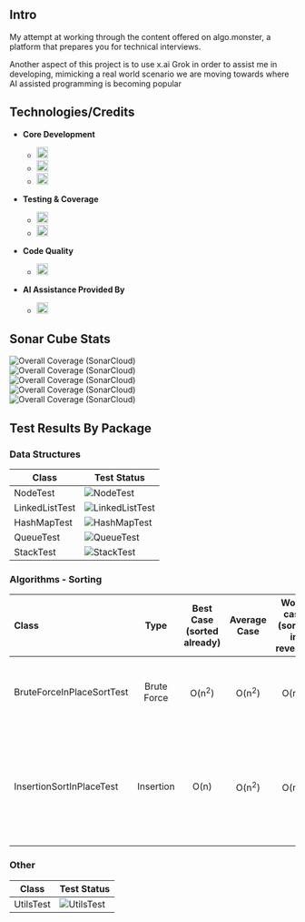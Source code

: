 ## Intro
<p>My attempt at working through the content offered on algo.monster, a platform that prepares you for technical interviews.</p>
<p>Another aspect of this project is to use x.ai Grok in order to assist me in developing, mimicking a real world scenario we are moving towards where AI assisted programming is becoming popular</p>

## Technologies/Credits
- **Core Development**
  - <img src="https://img.shields.io/badge/Java-21-blue?style=flat&logo=openjdk&logoColor=red" height="20">
  - <img src="https://img.shields.io/badge/Maven-3.9%2B-red?style=flat&logo=apachemaven&logoColor=red" height="20">
  - <img src="https://img.shields.io/badge/IntelliJ-2024.3-blueviolet?style=flat&logo=intellijidea&logoColor=black" height="20">

- **Testing & Coverage**
  - <img src="https://img.shields.io/badge/JUnit-5.10.3-green?style=flat&logo=junit5&logoColor=green" height="20">
  - <img src="https://img.shields.io/badge/JaCoCo-0.8.12-yellow?style=flat&logo=openjdk&logoColor=red" height="20">

- **Code Quality**
  - <img src="https://img.shields.io/badge/SonarCloud-Integrated-orange?style=flat&logo=sonarqubecloud&logoColor=blue" height="20">

- **AI Assistance Provided By**
  - <img src="https://img.shields.io/badge/Grok-4-black?style=flat&logo=x&logoColor=black" height="20">
  

## **Sonar Cube Stats**
![Overall Coverage (SonarCloud)](https://sonarcloud.io/api/project_badges/measure?project=LearningRiven_AlgorithmPractice&metric=reliability_rating)\
![Overall Coverage (SonarCloud)](https://sonarcloud.io/api/project_badges/measure?project=LearningRiven_AlgorithmPractice&metric=security_rating)\
![Overall Coverage (SonarCloud)](https://sonarcloud.io/api/project_badges/measure?project=LearningRiven_AlgorithmPractice&metric=alert_status)\
![Overall Coverage (SonarCloud)](https://sonarcloud.io/api/project_badges/measure?project=LearningRiven_AlgorithmPractice&metric=vulnerabilities)\
![Overall Coverage (SonarCloud)](https://sonarcloud.io/api/project_badges/measure?project=LearningRiven_AlgorithmPractice&metric=coverage)

## Test Results By Package
<h3>Data Structures</h3>

| Class       | Test Status                                                                                                                                                                                                |
|-------------|------------------------------------------------------------------------------------------------------------------------------------------------------------------------------------------------------------|
| NodeTest    | ![NodeTest](https://img.shields.io/endpoint?url=https://raw.githubusercontent.com/LearningRiven/AlgorithmPractice/ci-stats/test-badges/NodeTest.json&logo=junit5&label=Tests%20Passing&labelColor=gray)            |
| LinkedListTest | ![LinkedListTest](https://img.shields.io/endpoint?url=https://raw.githubusercontent.com/LearningRiven/AlgorithmPractice/ci-stats/test-badges/LinkedListTest.json&logo=junit5&label=Tests%20Passing&labelColor=gray)|
| HashMapTest | ![HashMapTest](https://img.shields.io/endpoint?url=https://raw.githubusercontent.com/LearningRiven/AlgorithmPractice/ci-stats/test-badges/HashMapTest.json&logo=junit5&label=Tests%20Passing&labelColor=gray)      |
| QueueTest   | ![QueueTest](https://img.shields.io/endpoint?url=https://raw.githubusercontent.com/LearningRiven/AlgorithmPractice/ci-stats/test-badges/QueueTest.json&logo=junit5&label=Tests%20Passing&labelColor=gray)          |
| StackTest   | ![StackTest](https://img.shields.io/endpoint?url=https://raw.githubusercontent.com/LearningRiven/AlgorithmPractice/ci-stats/test-badges/StackTest.json&logo=junit5&label=Tests%20Passing&labelColor=gray)          |

<h3>Algorithms - Sorting</h3>

| Class                      |     Type      | Best Case <br/>(sorted already)  |   Average Case    | Worst case <br/>(sorted in reverse)  | Evolution                                                                        | Test Status                                                                                                                                                                                                                  |
|:---------------------------|:-------------:|:--------------------------------:|:-----------------:|:------------------------------------:|:---------------------------------------------------------------------------------|:-----------------------------------------------------------------------------------------------------------------------------------------------------------------------------------------------------------------------------|
| BruteForceInPlaceSortTest  |  Brute Force  |         O(n<sup>2</sup>)         | O(n<sup>2</sup>)  |           O(n<sup>2</sup>)           | Naive sort that loops through the list twice                                     | ![Brute Force](https://img.shields.io/endpoint?url=https://raw.githubusercontent.com/LearningRiven/AlgorithmPractice/ci-stats/test-badges/BruteForceInPlaceSortTest.json&logo=junit5&label=Tests%20Passing&labelColor=gray)  |
| InsertionSortInPlaceTest   |   Insertion   |               O(n)               | O(n<sup>2</sup>)  |           O(n<sup>2</sup>)           | Uses prefix to swap,<br/>Avoids duplicate checks favoring partially sorted lists | ![Brute Force](https://img.shields.io/endpoint?url=https://raw.githubusercontent.com/LearningRiven/AlgorithmPractice/ci-stats/test-badges/InsertionSortInPlaceTest.json&logo=junit5&label=Tests%20Passing&labelColor=gray)   |


<h3>Other</h3>

| Class       | Test Status                                                                                                                                                                                                |
|-------------|------------------------------------------------------------------------------------------------------------------------------------------------------------------------------------------------------------|
| UtilsTest    | ![UtilsTest](https://img.shields.io/endpoint?url=https://raw.githubusercontent.com/LearningRiven/AlgorithmPractice/ci-stats/test-badges/UtilsTest.json&logo=junit5&label=Tests%20Passing&labelColor=gray)            |